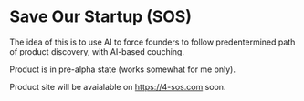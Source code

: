 # Save Our Startup (SOS)

The idea of this is to use AI to force founders to follow predentermined path of product discovery, with AI-based couching.

Product is in pre-alpha state (works somewhat for me only).

Product site will be avaialable on https://4-sos.com soon.
